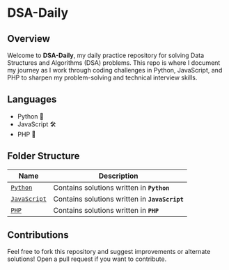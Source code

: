 # DSA-Daily

## Overview

Welcome to **DSA-Daily**, my daily practice repository for solving Data Structures and Algorithms (DSA) problems. This
repo is where I document my journey as I work through coding challenges in Python, JavaScript, and PHP to sharpen my
problem-solving
and technical interview skills.

## Languages

- Python 🐍
- JavaScript 🛠️
- PHP 🐘

## Folder Structure

| Name                               | Description                                      |
|------------------------------------|--------------------------------------------------|
| [`Python`](./python)               | Contains solutions written in **`Python`**       |
| [`JavaScript`](./JavaScript)       | Contains solutions written in **`JavaScript`**   |
| [`PHP`](./PHP)                     | Contains solutions written in **`PHP`**          |

## Contributions

Feel free to fork this repository and suggest improvements or alternate solutions!  Open a pull request if you want to
contribute.
